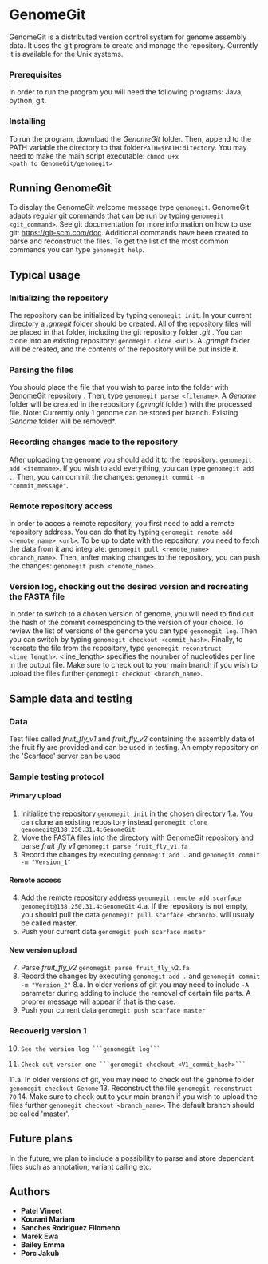 # GenomeGit

GenomeGit is a distributed version control system for genome assembly data. It uses the git program to create and manage the repository. Currently it is available for the Unix systems.

### Prerequisites

In order to run the program you will need the following programs: Java, python, git.

### Installing

To run the program, download the *GenomeGit* folder. Then, append to the PATH variable the directory to that folder```PATH=$PATH:ditectory```. You may need to make the main script executable: ```chmod u+x <path_to_GenomeGit/genomegit>```


## Running GenomeGit

To display the GenomeGit welcome message type ```genomegit```.
GenomeGit adapts regular git commands that can be run by typing ```genomegit <git_command>```. See git documentation for more information on how to use git: https://git-scm.com/doc.
Additional commands have been created to parse and reconstruct the files.
To get the list of the most common commands you can type ```genomegit help```.

## Typical usage

### Initializing the repository
The repository can be initialized by typing ```genomegit init```. In your current directory a *.gnmgit* folder should be created. All of the repository files will be placed in that folder, including the git repository folder *.git* . You can clone into an existing repository: ```genomegit clone <url>```. A *.gnmgit* folder will be created, and the contents of the repository will be put inside it.

### Parsing the files
You should place the file that you wish to parse into the folder with GenomeGit repository . Then, type ```genomegit parse <filename>```. A *Genome* folder will be created in the repository (*.gnmgit* folder) with the processed file. 
Note: Currently only 1 genome can be stored per branch. Existing *Genome* folder will be removed*.

### Recording changes made to the repository
After uploading the genome you should add it to the repository: ```genomegit add <itemname>```. If you wish to add everything, you can type ```genomegit add .```.
Then, you can commit the changes: ```genomegit commit -m "commit_message"```.

### Remote repository access
In order to acces a remote repository, you first need to add a remote repository address. You can do that by typing ```genomegit remote add <remote_name> <url>```. To be up to date with the repository, you need to fetch the data from it and integrate: ```genomegit pull <remote_name> <branch_name>```. Then, anfter making changes to the repository, you can push the changes: ```genomegit push <remote_name>```.

### Version log, checking out the desired version and recreating the FASTA file
In order to switch to a chosen version of genome, you will need to find out the hash of the commit corresponding to the version of your choice. To review the list of versions of the genome you can type ```genomegit log```. Then you can switch by typing ```genomegit checkout <commit_hash>```. Finally, to recreate the file from the repository, type ```genomegit reconstruct <line_length>```. <line_length> specifies the noumber of nucleotides per line in the output file. Make sure to check out to your main branch if you wish to upload the files further ```genomegit checkout <branch_name>```.

## Sample data and testing

### Data
Test files called *fruit_fly_v1* and *fruit_fly_v2* containing the assembly data of the fruit fly are provided and can be used in testing. An empty repository on the 'Scarface' server can be used

### Sample testing protocol

#### Primary upload
1. 	Initialize the repository ```genomegit init``` in the chosen directory
1.a. 	You can clone an existing repository instead ```genomegit clone genomegit@138.250.31.4:GenomeGit```
2. 	Move the FASTA files into the directory with GenomeGit repository and parse *fruit_fly_v1* ```genomegit parse fruit_fly_v1.fa```
3. 	Record the changes by executing ```genomegit add .``` and ```genomegit commit -m "Version_1"```

#### Remote access
4. 	Add the remote repository address ```genomegit remote add scarface genomegit@138.250.31.4:GenomeGit```
4.a. 	If the repository is not empty, you should pull the data ```genomegit pull scarface <branch>```. <branch> will usualy be called master.
5. 	Push your current data ```genomegit push scarface master```

#### New version upload
7. 	Parse *fruit_fly_v2* ```genomegit parse fruit_fly_v2.fa```
8. 	Record the changes by executing ```genomegit add .``` and ```genomegit commit -m "Version_2"```
8.a.	In older verions of git you may need to include ```-A``` parameter during adding to include the removal of certain file parts. A proprer message will appear if that is the case.
9. 	Push your current data ```genomegit push scarface master```

### Recoverig version 1
10. 	See the version log ```genomegit log```
11. 	Check out version one ```genomegit checkout <V1_commit_hash>```
11.a. 	In older versions of git, you may need to check out the genome folder ```genomegit checkout Genome```
13. 	Reconstruct the file ```genomegit reconstruct 70```
14.	Make sure to check out to your main branch if you wish to upload the files further ```genomegit checkout <branch_name>```. The default branch should be called 'master'.

## Future plans
In the future, we plan to include a possibility to parse and store dependant files such as annotation, variant calling etc.

## Authors

* **Patel Vineet**
* **Kourani Mariam**
* **Sanches Rodriguez Filomeno**
* **Marek Ewa**
* **Bailey Emma**
* **Porc Jakub**
